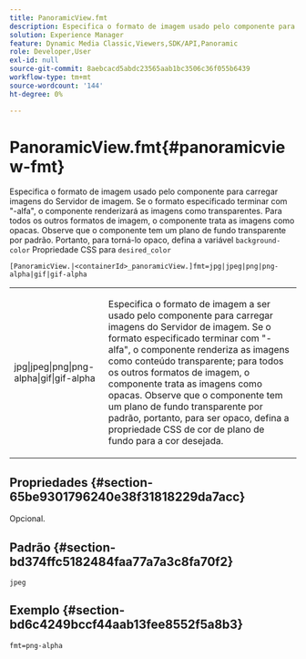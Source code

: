 ```yaml
---
title: PanoramicView.fmt
description: Especifica o formato de imagem usado pelo componente para carregar imagens do Servidor de imagem.
solution: Experience Manager
feature: Dynamic Media Classic,Viewers,SDK/API,Panoramic
role: Developer,User
exl-id: null
source-git-commit: 8aebcacd5abdc23565aab1bc3506c36f055b6439
workflow-type: tm+mt
source-wordcount: '144'
ht-degree: 0%

---
```


# PanoramicView.fmt{#panoramicview-fmt}

Especifica o formato de imagem usado pelo componente para carregar imagens do Servidor de imagem. Se o formato especificado terminar com &quot;-alfa&quot;, o componente renderizará as imagens como transparentes. Para todos os outros formatos de imagem, o componente trata as imagens como opacas. Observe que o componente tem um plano de fundo transparente por padrão. Portanto, para torná-lo opaco, defina a variável `background-color` Propriedade CSS para `desired_color`

`[PanoramicView.|<containerId>_panoramicView.]fmt=jpg|jpeg|png|png-alpha|gif|gif-alpha`

<table id="table_AE7AAFA9B4374E31B51D06511EB96401"> 
 <tbody> 
  <tr> 
   <td colname="col1"> <p> <span class="codeph"> jpg|jpeg|png|png-alpha|gif|gif-alpha </span> </p> </td> 
   <td colname="col2"> <p> Especifica o formato de imagem a ser usado pelo componente para carregar imagens do Servidor de imagem. Se o formato especificado terminar com "-alfa", o componente renderiza as imagens como conteúdo transparente; para todos os outros formatos de imagem, o componente trata as imagens como opacas. Observe que o componente tem um plano de fundo transparente por padrão, portanto, para ser opaco, defina a propriedade CSS de cor de plano de fundo para a cor desejada. </p> </td> 
  </tr> 
 </tbody> 
</table>

## Propriedades {#section-65be9301796240e38f31818229da7acc}

Opcional.

## Padrão {#section-bd374ffc5182484faa77a7a3c8fa70f2}

`jpeg`

## Exemplo {#section-bd6c4249bccf44aab13fee8552f5a8b3}

`fmt=png-alpha`
